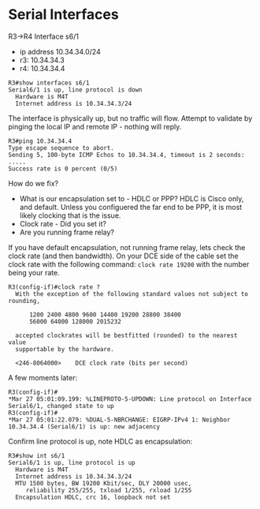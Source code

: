 # Serial Interfaces

R3->R4 Interface s6/1
* ip address 10.34.34.0/24
* r3: 10.34.34.3
* r4: 10.34.34.4

```
R3#show interfaces s6/1
Serial6/1 is up, line protocol is down 
  Hardware is M4T
  Internet address is 10.34.34.3/24
```

The interface is physically up, but no traffic will flow. Attempt to validate by pinging the local IP and remote IP - nothing will reply.

```
R3#ping 10.34.34.4
Type escape sequence to abort.
Sending 5, 100-byte ICMP Echos to 10.34.34.4, timeout is 2 seconds:
.....
Success rate is 0 percent (0/5)
```

How do we fix?
* What is our encapsulation set to - HDLC or PPP? HDLC is Cisco only, and default. Unless you configuered the far end to be PPP, it is most likely clocking that is the issue.
* Clock rate - Did you set it? 
* Are you running frame relay? 

If you have default encapsulation, not running frame relay, lets check the clock rate (and then bandwidth). On your DCE side of the cable set the clock rate with the following command: ``clock rate 19200`` with the number being your rate.
```
R3(config-if)#clock rate ?
  With the exception of the following standard values not subject to rounding,

	  1200 2400 4800 9600 14400 19200 28800 38400 
	  56000 64000 128000 2015232 

  accepted clockrates will be bestfitted (rounded) to the nearest value
  supportable by the hardware.

  <246-8064000>    DCE clock rate (bits per second)
```

A few moments later:
```
R3(config-if)#
*Mar 27 05:01:09.199: %LINEPROTO-5-UPDOWN: Line protocol on Interface Serial6/1, changed state to up
R3(config-if)#
*Mar 27 05:01:22.079: %DUAL-5-NBRCHANGE: EIGRP-IPv4 1: Neighbor 10.34.34.4 (Serial6/1) is up: new adjacency
```

Confirm line protocol is up, note HDLC as encapsulation:
```
R3#show int s6/1
Serial6/1 is up, line protocol is up 
  Hardware is M4T
  Internet address is 10.34.34.3/24
  MTU 1500 bytes, BW 19200 Kbit/sec, DLY 20000 usec, 
     reliability 255/255, txload 1/255, rxload 1/255
  Encapsulation HDLC, crc 16, loopback not set
```
